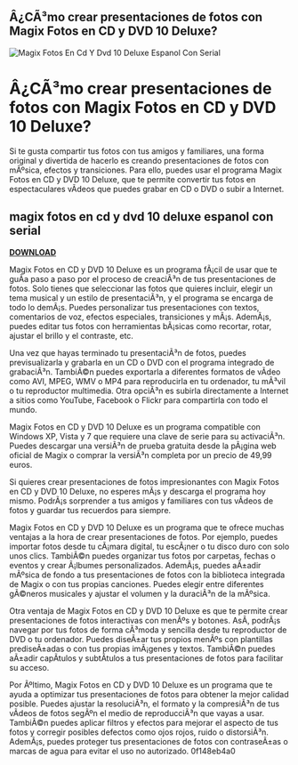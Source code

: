 ## Â¿CÃ³mo crear presentaciones de fotos con Magix Fotos en CD y DVD 10 Deluxe?

 
![Magix Fotos En Cd Y Dvd 10 Deluxe Espanol Con Serial](https://encrypted-tbn1.gstatic.com/images?q=tbn:ANd9GcSYdqYRbDkXYPNjzugaEKnHZ8oIDZCLGgSvmwF2cnzxtXpjbzRzcxALVXar)

 
# Â¿CÃ³mo crear presentaciones de fotos con Magix Fotos en CD y DVD 10 Deluxe?
  
Si te gusta compartir tus fotos con tus amigos y familiares, una forma original y divertida de hacerlo es creando presentaciones de fotos con mÃºsica, efectos y transiciones. Para ello, puedes usar el programa Magix Fotos en CD y DVD 10 Deluxe, que te permite convertir tus fotos en espectaculares vÃ­deos que puedes grabar en CD o DVD o subir a Internet.
 
## magix fotos en cd y dvd 10 deluxe espanol con serial


[**DOWNLOAD**](https://www.google.com/url?q=https%3A%2F%2Ftiurll.com%2F2tKUMx&sa=D&sntz=1&usg=AOvVaw3BpgJ-5vmoDlsFaQIONbCt)

  
Magix Fotos en CD y DVD 10 Deluxe es un programa fÃ¡cil de usar que te guÃ­a paso a paso por el proceso de creaciÃ³n de tus presentaciones de fotos. Solo tienes que seleccionar las fotos que quieres incluir, elegir un tema musical y un estilo de presentaciÃ³n, y el programa se encarga de todo lo demÃ¡s. Puedes personalizar tus presentaciones con textos, comentarios de voz, efectos especiales, transiciones y mÃ¡s. AdemÃ¡s, puedes editar tus fotos con herramientas bÃ¡sicas como recortar, rotar, ajustar el brillo y el contraste, etc.
  
Una vez que hayas terminado tu presentaciÃ³n de fotos, puedes previsualizarla y grabarla en un CD o DVD con el programa integrado de grabaciÃ³n. TambiÃ©n puedes exportarla a diferentes formatos de vÃ­deo como AVI, MPEG, WMV o MP4 para reproducirla en tu ordenador, tu mÃ³vil o tu reproductor multimedia. Otra opciÃ³n es subirla directamente a Internet a sitios como YouTube, Facebook o Flickr para compartirla con todo el mundo.
  
Magix Fotos en CD y DVD 10 Deluxe es un programa compatible con Windows XP, Vista y 7 que requiere una clave de serie para su activaciÃ³n. Puedes descargar una versiÃ³n de prueba gratuita desde la pÃ¡gina web oficial de Magix o comprar la versiÃ³n completa por un precio de 49,99 euros.
  
Si quieres crear presentaciones de fotos impresionantes con Magix Fotos en CD y DVD 10 Deluxe, no esperes mÃ¡s y descarga el programa hoy mismo. PodrÃ¡s sorprender a tus amigos y familiares con tus vÃ­deos de fotos y guardar tus recuerdos para siempre.
  
Magix Fotos en CD y DVD 10 Deluxe es un programa que te ofrece muchas ventajas a la hora de crear presentaciones de fotos. Por ejemplo, puedes importar fotos desde tu cÃ¡mara digital, tu escÃ¡ner o tu disco duro con solo unos clics. TambiÃ©n puedes organizar tus fotos por carpetas, fechas o eventos y crear Ã¡lbumes personalizados. AdemÃ¡s, puedes aÃ±adir mÃºsica de fondo a tus presentaciones de fotos con la biblioteca integrada de Magix o con tus propias canciones. Puedes elegir entre diferentes gÃ©neros musicales y ajustar el volumen y la duraciÃ³n de la mÃºsica.
  
Otra ventaja de Magix Fotos en CD y DVD 10 Deluxe es que te permite crear presentaciones de fotos interactivas con menÃºs y botones. AsÃ­, podrÃ¡s navegar por tus fotos de forma cÃ³moda y sencilla desde tu reproductor de DVD o tu ordenador. Puedes diseÃ±ar tus propios menÃºs con plantillas prediseÃ±adas o con tus propias imÃ¡genes y textos. TambiÃ©n puedes aÃ±adir capÃ­tulos y subtÃ­tulos a tus presentaciones de fotos para facilitar su acceso.
  
Por Ãºltimo, Magix Fotos en CD y DVD 10 Deluxe es un programa que te ayuda a optimizar tus presentaciones de fotos para obtener la mejor calidad posible. Puedes ajustar la resoluciÃ³n, el formato y la compresiÃ³n de tus vÃ­deos de fotos segÃºn el medio de reproducciÃ³n que vayas a usar. TambiÃ©n puedes aplicar filtros y efectos para mejorar el aspecto de tus fotos y corregir posibles defectos como ojos rojos, ruido o distorsiÃ³n. AdemÃ¡s, puedes proteger tus presentaciones de fotos con contraseÃ±as o marcas de agua para evitar el uso no autorizado.
 0f148eb4a0
